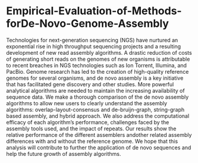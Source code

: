 # Empirical-Evaluation-of-Methods-forDe-Novo-Genome-Assembly
Technologies for next-generation sequencing (NGS) have nurtured an exponential rise in high throughput sequencing projects and a resulting development of new read assembly algorithms. A drastic reduction of costs of generating short reads on the genomes of new organisms is attributable to recent breaches in NGS technologies such as Ion Torrent, Illumina, and PacBio. Genome research has led to the creation of high-quality reference genomes for several organisms, and de novo assembly is a key initiative that has facilitated gene discovery and other studies.  More powerful analytical algorithms are needed to maintain the increasing availability of sequence data. We make a thorough comparison of the de novo assembly algorithms to allow new users to clearly understand the assembly algorithms: overlap-layout-consensus and de-bruijn-graph, string-graph based assembly, and hybrid approach. We also address the computational efficacy of each algorithm’s performance, challenges faced by the assembly tools used, and the impact of repeats. Our results show the relative performance of the different assemblers andother related assembly differences with and without the reference genome. We hope that this analysis will contribute to further the application of de novo sequences and help the future growth of assembly algorithms.
